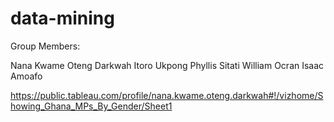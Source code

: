 # data-mining

Group Members:

Nana Kwame Oteng Darkwah
Itoro Ukpong
Phyllis Sitati
William Ocran
Isaac Amoafo

https://public.tableau.com/profile/nana.kwame.oteng.darkwah#!/vizhome/Showing_Ghana_MPs_By_Gender/Sheet1